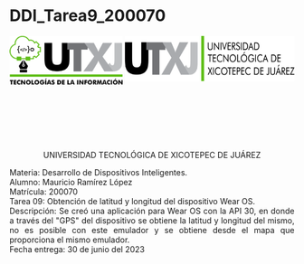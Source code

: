 # DDI_Tarea9_200070
<div style="display: flex; justify-content: space-between;">
    <img align="left" src="https://github.com/MauricioRL15/Logos_UTXJ/blob/main/LOGO%20TIC.png?raw=true" alt="Imagen 1" width="200"; />
    <img align="right" src="https://github.com/MauricioRL15/Logos_UTXJ/blob/main/LOGO%20UTXJ%202019.png?raw=true" alt="Imagen 2" width="300" height="80" />
</div><br><br><br><br><br><br>
<p align="center">UNIVERSIDAD TECNOLÓGICA DE XICOTEPEC DE JUÁREZ</p>
<div style="text-align: justify">
Materia: Desarrollo de Dispositivos Inteligentes. <br>
Alumno: Mauricio Ramírez López <br>
Matrícula: 200070 <br>
Tarea 09: Obtención de latitud y longitud del dispositivo Wear OS. <br>
Descripción: Se creó una aplicación para Wear OS con la API 30, en donde a través del "GPS" del dispositivo se obtiene la latitud y longitud del mismo, no es posible con este emulador y se obtiene desde el mapa que proporciona el mismo emulador. <br>
Fecha entrega: 30 de junio del 2023
</div>


